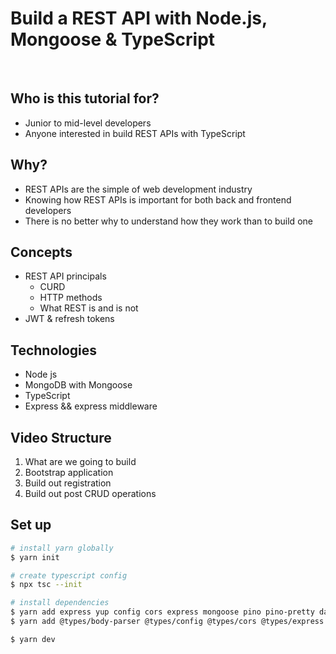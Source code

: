 # Build a REST API with Node.js, Mongoose & TypeScript

<br/>

## Who is this tutorial for?
- Junior to mid-level developers
- Anyone interested in build REST APIs with TypeScript

## Why?
- REST APIs are the simple of web development industry
- Knowing how REST APIs is important for both back and frontend developers
- There is no better why to understand how they work than to build one

## Concepts
- REST API principals
  - CURD
  - HTTP methods
  - What REST is and is not
- JWT & refresh tokens

## Technologies
- Node js
- MongoDB with Mongoose
- TypeScript
- Express && express middleware

## Video Structure
1. What are we going to build
2. Bootstrap application
3. Build out registration
4. Build out post CRUD operations

## Set up
```bash
# install yarn globally
$ yarn init

# create typescript config
$ npx tsc --init

# install dependencies
$ yarn add express yup config cors express mongoose pino pino-pretty dayjs bcrypt jsonwebtoken lodash nanoid
$ yarn add @types/body-parser @types/config @types/cors @types/express @types/node @types/yup @types/pino @types/mongoose @types/bcrypt @types/jsonwebtoken @types/lodash @types/nanoid ts-node typescript nodemon -D

$ yarn dev
```